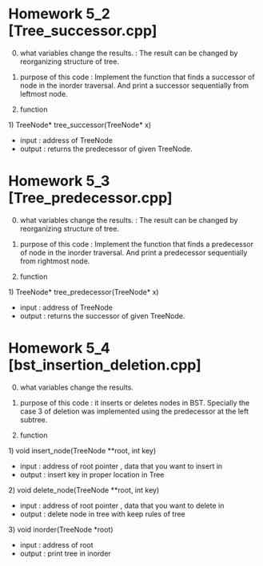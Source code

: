 # Homework 5_2 [Tree_successor.cpp]

0. what variables change the results. 
: The result can be changed by reorganizing structure of tree.

1. purpose of this code
: Implement the function that finds a successor of node in the inorder traversal.
And print a successor sequentially from leftmost node.

2. function

1\) TreeNode* tree_successor(TreeNode* x)
- input : address of TreeNode
- output : returns the predecessor of given TreeNode.


# Homework 5_3 [Tree_predecessor.cpp]

0. what variables change the results. 
: The result can be changed by reorganizing structure of tree.

1. purpose of this code
: Implement the function that finds a predecessor of node in the inorder traversal. 
And print a predecessor sequentially from rightmost node.

2. function

1\) TreeNode* tree_predecessor(TreeNode* x)
- input : address of TreeNode
- output : returns the successor of given TreeNode.

# Homework 5_4 [bst_insertion_deletion.cpp]

0. what variables change the results. 

1. purpose of this code
:  it inserts or deletes nodes in BST. Specially the case 3 of deletion was implemented using the predecessor at 
the left subtree. 
   
2. function

1\) void insert_node(TreeNode **root, int key)
- input : address of root pointer , data that you want to insert in
- output : insert key in proper location in Tree

2\) void delete_node(TreeNode **root, int key)
- input :  address of root pointer , data that you want to delete in
- output : delete node in tree with keep rules of tree 

3\) void inorder(TreeNode *root)
- input : address of root
- output : print tree in inorder
